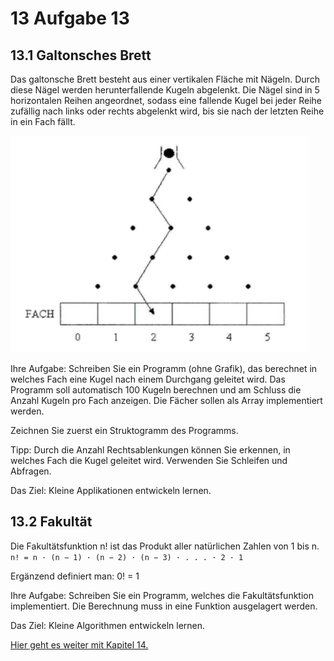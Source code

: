 # 13 Aufgabe 13
## 13.1 Galtonsches Brett
Das galtonsche Brett besteht aus einer vertikalen Fläche mit Nägeln.
Durch diese Nägel werden herunterfallende Kugeln abgelenkt. Die Nägel sind in 5 horizontalen Reihen angeordnet,
sodass eine fallende Kugel bei jeder Reihe zufällig nach links oder rechts abgelenkt wird,
bis sie nach der letzten Reihe in ein Fach fällt.

![](bild.png)

Ihre Aufgabe: Schreiben Sie ein Programm (ohne Grafik), das berechnet in welches Fach eine Kugel nach einem Durchgang
geleitet wird. Das Programm soll automatisch 100 Kugeln berechnen und am Schluss die Anzahl Kugeln pro Fach anzeigen.
Die Fächer sollen als Array implementiert werden.

Zeichnen Sie zuerst ein Struktogramm des Programms.

Tipp: Durch die Anzahl Rechtsablenkungen können Sie erkennen, in welches Fach die Kugel geleitet wird. Verwenden Sie
Schleifen und Abfragen.

Das Ziel: Kleine Applikationen entwickeln lernen. 

## 13.2 Fakultät
Die Fakultätsfunktion n! ist das Produkt aller natürlichen Zahlen von 1 bis n.
`n! = n · (n − 1) · (n − 2) · (n − 3) · . . . · 2 · 1`

Ergänzend definiert man: 0! = 1

Ihre Aufgabe: Schreiben Sie ein Programm, welches die Fakultätsfunktion implementiert. Die Berechnung muss in eine
Funktion ausgelagert werden.

Das Ziel: Kleine Algorithmen entwickeln lernen.

[Hier geht es weiter mit Kapitel 14.]([Struktogramm]https://github.com/streusselhirni/hfict-he17-oop1-aufgaben/tree/master/kapitel14)